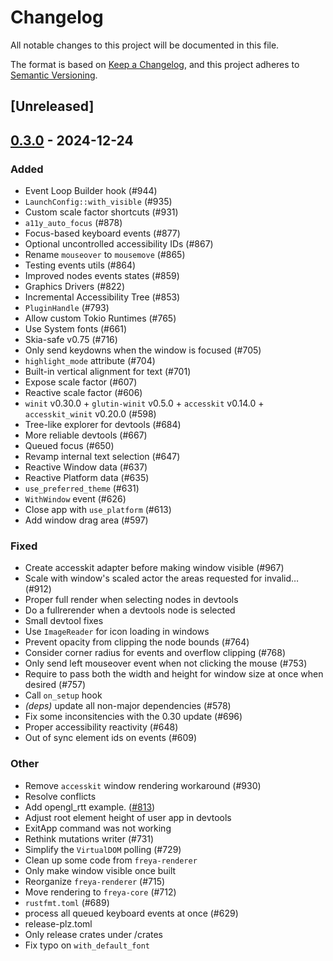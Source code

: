 # Changelog

All notable changes to this project will be documented in this file.

The format is based on [Keep a Changelog](https://keepachangelog.com/en/1.0.0/),
and this project adheres to [Semantic Versioning](https://semver.org/spec/v2.0.0.html).

## [Unreleased]

## [0.3.0](https://github.com/marc2332/freya/compare/freya-renderer-v0.2.1...freya-renderer-v0.3.0) - 2024-12-24

### Added

- Event Loop Builder hook (#944)
- `LaunchConfig::with_visible` (#935)
- Custom scale factor shortcuts (#931)
- `a11y_auto_focus` (#878)
- Focus-based keyboard events (#877)
- Optional uncontrolled accessibility IDs (#867)
- Rename `mouseover` to `mousemove` (#865)
- Testing events utils (#864)
- Improved nodes events states (#859)
- Graphics Drivers (#822)
- Incremental Accessibility Tree (#853)
- `PluginHandle` (#793)
- Allow custom Tokio Runtimes (#765)
- Use System fonts (#661)
- Skia-safe v0.75 (#716)
- Only send keydowns when the window is focused (#705)
- `highlight_mode` attribute (#704)
- Built-in vertical alignment for text (#701)
- Expose scale factor (#607)
- Reactive scale factor (#606)
- `winit` v0.30.0 + `glutin-winit` v0.5.0 + `accesskit` v0.14.0 + `accesskit_winit` v0.20.0  (#598)
- Tree-like explorer for devtools (#684)
- More reliable devtools (#667)
- Queued focus (#650)
- Revamp internal text selection (#647)
- Reactive Window data (#637)
- Reactive Platform data (#635)
- `use_preferred_theme` (#631)
- `WithWindow` event (#626)
- Close app with `use_platform` (#613)
- Add window drag area (#597)

### Fixed

- Create accesskit adapter before making window visible (#967)
- Scale with window's scaled actor the areas requested for invalid… (#912)
- Proper full render when selecting nodes in devtools
- Do a fullrerender when a devtools node is selected
- Small devtool fixes
- Use `ImageReader` for icon loading in windows
- Prevent opacity from clipping the node bounds (#764)
- Consider corner radius for events and overflow clipping (#768)
- Only send left mouseover event when not clicking the mouse (#753)
- Require to pass both the width and height for window size at once when desired (#757)
- Call `on_setup` hook
- *(deps)* update all non-major dependencies (#578)
- Fix some inconsitencies with the 0.30 update (#696)
- Proper accessibility reactivity (#648)
- Out of sync element ids on events (#609)

### Other

- Remove `accesskit` window rendering workaround (#930)
- Resolve conflicts
- Add opengl_rtt example. ([#813](https://github.com/marc2332/freya/pull/813))
- Adjust root element height of user app in devtools
- ExitApp command was not working
- Rethink mutations writer (#731)
- Simplify the `VirtualDOM` polling (#729)
- Clean up some code from `freya-renderer`
- Only make window visible once built
- Reorganize `freya-renderer` (#715)
- Move rendering to `freya-core` (#712)
- `rustfmt.toml` (#689)
- process all queued keyboard events at once (#629)
- release-plz.toml
- Only release crates under /crates
- Fix typo on `with_default_font`
